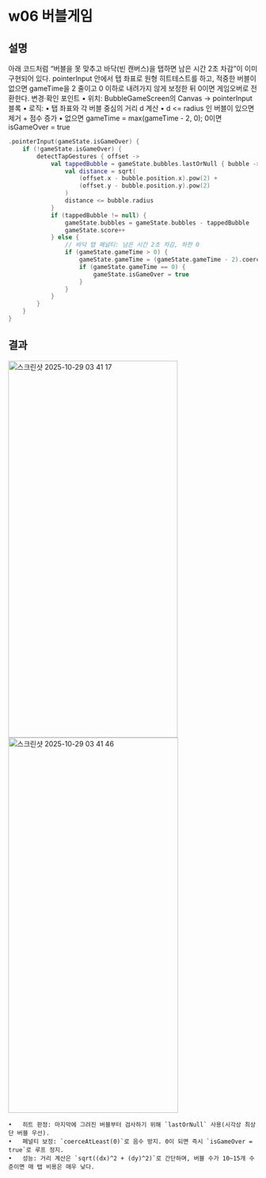 # w06 버블게임 

## 설명 
아래 코드처럼 “버블을 못 맞추고 바닥(빈 캔버스)을 탭하면 남은 시간 2초 차감”이 이미 구현되어 있다. 
pointerInput 안에서 탭 좌표로 원형 히트테스트를 하고, 적중한 버블이 없으면 gameTime을 2 줄이고 0 이하로 내려가지 않게 보정한 뒤 0이면 게임오버로 전환한다.
변경·확인 포인트
	•	위치: BubbleGameScreen의 Canvas → pointerInput 블록
	•	로직:
	•	탭 좌표와 각 버블 중심의 거리 d 계산
	•	d <= radius 인 버블이 있으면 제거 + 점수 증가
	•	없으면 gameTime = max(gameTime - 2, 0); 0이면 isGameOver = true
  

```kt
.pointerInput(gameState.isGameOver) {
    if (!gameState.isGameOver) {
        detectTapGestures { offset ->
            val tappedBubble = gameState.bubbles.lastOrNull { bubble ->
                val distance = sqrt(
                    (offset.x - bubble.position.x).pow(2) +
                    (offset.y - bubble.position.y).pow(2)
                )
                distance <= bubble.radius
            }
            if (tappedBubble != null) {
                gameState.bubbles = gameState.bubbles - tappedBubble
                gameState.score++
            } else {
                // 바닥 탭 페널티: 남은 시간 2초 차감, 하한 0
                if (gameState.gameTime > 0) {
                    gameState.gameTime = (gameState.gameTime - 2).coerceAtLeast(0)
                    if (gameState.gameTime == 0) {
                        gameState.isGameOver = true
                    }
                }
            }
        }
    }
}
```

## 결과 


<img width="342" height="760" alt="스크린샷 2025-10-29 03 41 17" src="https://github.com/user-attachments/assets/9d8f51d0-97f7-48c0-91c7-ed880fa1f194" />



<img width="343" height="757" alt="스크린샷 2025-10-29 03 41 46" src="https://github.com/user-attachments/assets/a68f387d-2320-4866-898a-32d32a7bd2c1" />



	•	히트 판정: 마지막에 그려진 버블부터 검사하기 위해 `lastOrNull` 사용(시각상 최상단 버블 우선).
	•	페널티 보정: `coerceAtLeast(0)`로 음수 방지. 0이 되면 즉시 `isGameOver = true`로 루프 정지.
	•	성능: 거리 계산은 `sqrt((dx)^2 + (dy)^2)`로 간단하며, 버블 수가 10~15개 수준이면 매 탭 비용은 매우 낮다.

















  
